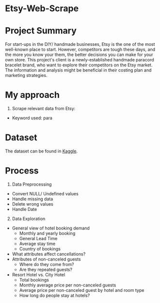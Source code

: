 # Etsy-Web-Scrape

# Project Summary 
For start-ups in the DIY/ handmade businesses, Etsy is the one of the most well-known place to start. However, competitors are tough these days, and the more you know your them, the better decisions you can make for your own store. This project's client is a newly-established handmade paracord bracelet brand, who want to explore their competitors on the Etsy market. The information and analysis might be beneficial in their costing plan and marketing strategies.

# My approach
1. Scrape relevant data from Etsy:
- Keyword used: para

# Dataset
The dataset can be found in [Kaggle](https://www.kaggle.com/jessemostipak/hotel-booking-demand).

# Process
1. Data Preprocessing
- Convert NULL/ Undefined values
- Handle missing data
- Delete wrong values
- Handle Date
2. Data Exploration
- General view of hotel booking demand
    - Monthly and yearly booking
    - General Lead Time
    - Average stay time
    - Country of bookings
- What attributes affect cancellations?
- Attributes of non-canceled guests
    - Where do they come from?
    - Are they repeated guests?
- Resort Hotel vs. City Hotel
    - Total bookings
    - Monthly average price per non-canceled guests
    - Average price per non-canceled guest by hotel and room type
    - How long do people stay at hotels?
